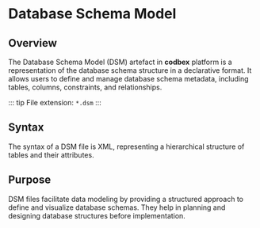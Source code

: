 # Database Schema Model

## Overview

The Database Schema Model (DSM) artefact in __codbex__ platform is a representation of the database schema structure in a declarative format. It allows users to define and manage database schema metadata, including tables, columns, constraints, and relationships.

::: tip
File extension: `*.dsm`
:::

## Syntax

The syntax of a DSM file is XML, representing a hierarchical structure of tables and their attributes.

## Purpose

DSM files facilitate data modeling by providing a structured approach to define and visualize database schemas. They help in planning and designing database structures before implementation.